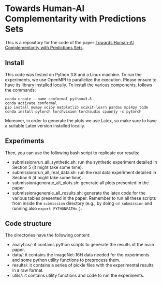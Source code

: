 # Towards Human-AI Complementarity with Predictions Sets

This is a repository for the code of the paper [Towards Human-AI Complementarity with Predictions Sets](#).

## Install

This code was tested on Python 3.8 and a Linux machine. To run the experiments, we use OpenMPI to parallelize the execution.
Please ensure to have its library installed locally. To install the various components, follows the commands:

```
conda create --name conformal python=3.8
conda activate conformal
pip install numpy scipy matplotlib scikit-learn pandas mpi4py tqdm
conda install pytorch torchvision torchaudio cpuonly -c pytorch
```

Moreover, in order to generate the plots we use Latex, so make sure to have a suitable Latex version installed locally.

## Experiments

Then, you can use the following bash script to replicate our results:
- submission/run_all_synthetic.sh: run the synthetic experiment detailed in Section 5 (it might take some time).
- submission/run_all_real_data.sh: run the real data experiment detailed in Section 6 (it might take some time).
- submission/generate_all_plots.sh: generate all plots presented in the paper
- submission/generale_all_results.sh: generate the latex code for the various tables presented in the paper.
Remember to run all these scripts from inside the `submission` directory (e.g., by doing `cd submission` and running also `export PYTHONPATH=.`). 

## Code structure

The directories have the following content:
- analytics/: it contains python scripts to generate the results of the main paper.
- data/: it contains the ImageNet-16H data needed for the experiments and some python utility functions to preprocess them.
- results/: it contains a series of pickle files with the experimental results in a raw format.
- utils/: it contains utility functions and code to run the experiments.